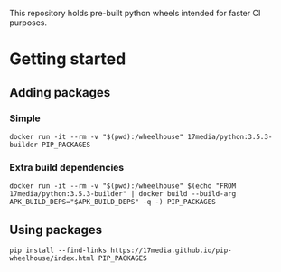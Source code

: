 This repository holds pre-built python wheels intended for faster CI purposes.

# Getting started

## Adding packages

### Simple
`docker run -it --rm -v "$(pwd):/wheelhouse" 17media/python:3.5.3-builder PIP_PACKAGES`

### Extra build dependencies
`docker run -it --rm -v "$(pwd):/wheelhouse" $(echo "FROM 17media/python:3.5.3-builder" | docker build --build-arg APK_BUILD_DEPS="$APK_BUILD_DEPS" -q -) PIP_PACKAGES`


## Using packages

`pip install --find-links https://17media.github.io/pip-wheelhouse/index.html PIP_PACKAGES`
